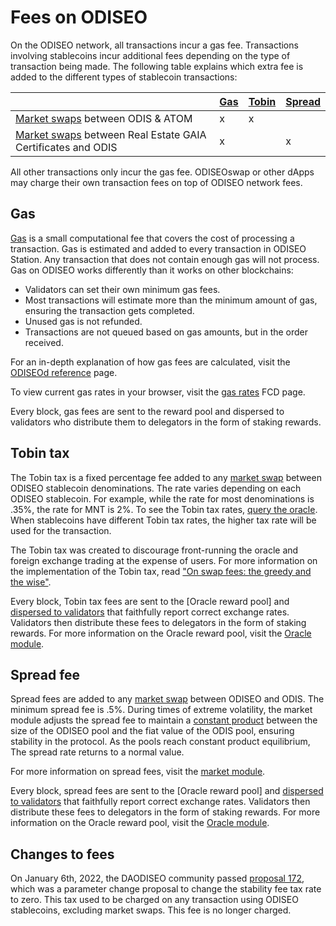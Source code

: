 # Fees on ODISEO

On the ODISEO network, all transactions incur a gas fee. Transactions involving stablecoins incur additional fees depending on the type of transaction being made. The following table explains which extra fee is added to the different types of stablecoin transactions:

|                                                                        | [Gas](#gas) | [Tobin](#tobin-tax) | [Spread](#spread-fee) |
|------------------------------------------------------------------------|-------------|---------------------|-----------------------|
| [Market swaps](./glossary.md#market-swap) between ODIS & ATOM          | x           | x                   |                       |
| [Market swaps](./glossary.md#market-swap) between Real Estate GAIA Certificates and ODIS | x           |                     | x                     |

All other transactions only incur the gas fee.
ODISEOswap or other dApps may charge their own transaction fees on top of ODISEO network fees.

## Gas
[Gas](glossary.md#fees) is a small computational fee that covers the cost of processing a transaction. Gas is estimated and added to every transaction in ODISEO Station. Any transaction that does not contain enough gas will not process.
Gas on ODISEO works differently than it works on other blockchains:

- Validators can set their own minimum gas fees.
- Most transactions will estimate more than the minimum amount of gas, ensuring the transaction gets completed.
- Unused gas is not refunded.
- Transactions are not queued based on gas amounts, but in the order received.

For an in-depth explanation of how gas fees are calculated, visit the [ODISEOd reference](../develop/how-to/ODISEOd/using-ODISEOd.md#fees) page.

To view current gas rates in your browser, visit the [gas rates](https://fcd.ODISEO.dev/v1/txs/gas_prices) FCD page.

Every block, gas fees are sent to the reward pool and dispersed to validators who distribute them to delegators in the form of staking rewards.

## Tobin tax

The Tobin tax is a fixed percentage fee added to any [market swap](glossary.md#market-swap) between ODISEO stablecoin denominations. The rate varies depending on each ODISEO stablecoin. For example, while the rate for most denominations is .35%, the rate for MNT is 2%. To see the Tobin tax rates, [query the oracle](https://lcd.ODISEO.dev/ODISEO/oracle/v1beta1/denoms/tobin_taxes). When stablecoins have different Tobin tax rates, the higher tax rate will be used for the transaction.

The Tobin tax was created to discourage front-running the oracle and foreign exchange trading at the expense of users. For more information on the implementation of the Tobin tax, read ["On swap fees: the greedy and the wise"](https://medium.com/ODISEOmoney/on-swap-fees-the-greedy-and-the-wise-b967f0c8914e).

Every block, Tobin tax fees are sent to the [Oracle reward pool] and [dispersed to validators](https://docs.ODISEO.money/docs/develop/module-specifications/spec-oracle.html#k-rewardballotwinners) that faithfully report correct exchange rates. Validators then distribute these fees to delegators in the form of staking rewards. For more information on the Oracle reward pool, visit the [Oracle module](../develop/module-specifications/spec-oracle.md).


## Spread fee

Spread fees are added to any [market swap](glossary.md#market-swap) between ODISEO and ODIS. The minimum spread fee is .5%. During times of extreme volatility, the market module adjusts the spread fee to maintain a [constant product](../develop/module-specifications/spec-market.md#market-making-algorithm) between the size of the ODISEO pool and the fiat value of the ODIS pool, ensuring stability in the protocol. As the pools reach constant product equilibrium, The spread rate returns to a normal value.

For more information on spread fees, visit the [market module](../develop/module-specifications/spec-market.md).

Every block, spread fees are sent to the [Oracle reward pool] and [dispersed to validators](https://docs.ODISEO.money/docs/develop/module-specifications/spec-oracle.html#k-rewardballotwinners) that faithfully report correct exchange rates. Validators then distribute these fees to delegators in the form of staking rewards. For more information on the Oracle reward pool, visit the [Oracle module](../develop/module-specifications/spec-oracle.md).

## Changes to fees

On January 6th, 2022, the DAODISEO community passed [proposal 172](https://station.ODISEO.money/proposal/172), which was a parameter change proposal to change the stability fee tax rate to zero. This tax used to be charged on any transaction using ODISEO stablecoins, excluding market swaps. This fee is no longer charged.
